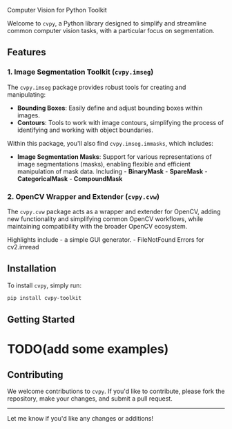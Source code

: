 Computer Vision for Python Toolkit

Welcome to `cvpy`, a Python library designed to simplify and streamline common computer vision tasks,
with a particular focus on segmentation.

## Features

### 1. **Image Segmentation Toolkit (`cvpy.imseg`)**
   The `cvpy.imseg` package provides robust tools for creating and manipulating:
   - **Bounding Boxes**: Easily define and adjust bounding boxes within images.
   - **Contours**: Tools to work with image contours, simplifying the process of identifying and working with object boundaries.

Within this package, you'll also find `cvpy.imseg.immasks`, which includes:
   - **Image Segmentation Masks**: Support for various representations of image segmentations (masks),
   enabling flexible and efficient manipulation of mask data. Including
    - **BinaryMask**
    - **SpareMask**
    - **CategoricalMask**
    - **CompoundMask**

### 2. **OpenCV Wrapper and Extender (`cvpy.cvw`)**
   The `cvpy.cvw` package acts as a wrapper and extender for OpenCV,
   adding new functionality and simplifying common OpenCV workflows,
   while maintaining compatibility with the broader OpenCV ecosystem.

   Highlights include
    - a simple GUI generator.
    - FileNotFound Errors for cv2.imread

## Installation
To install `cvpy`, simply run:
```bash
pip install cvpy-toolkit
```

## Getting Started
# TODO(add some examples)

## Contributing
We welcome contributions to `cvpy`. If you'd like to contribute, please fork the repository, make your changes, and submit a pull request.

---

Let me know if you'd like any changes or additions!